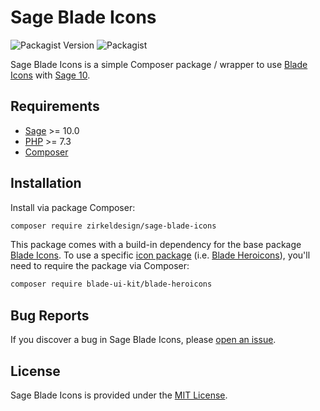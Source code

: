 # Sage Blade Icons

![Packagist Version](https://img.shields.io/packagist/v/zirkeldesign/sage-blade-icons.svg?style=flat-square)
![Packagist](https://img.shields.io/packagist/dt/zirkeldesign/sage-blade-icons.svg?style=flat-square)

Sage Blade Icons is a simple Composer package / wrapper to use [Blade Icons](https://github.com/blade-ui-kit/blade-icons) with [Sage 10](https://github.com/roots/sage).

## Requirements

- [Sage](https://github.com/roots/sage) >= 10.0
- [PHP](https://secure.php.net/manual/en/install.php) >= 7.3
- [Composer](https://getcomposer.org/download/)

## Installation

Install via package Composer:

```sh
composer require zirkeldesign/sage-blade-icons
```

This package comes with a build-in dependency for the base package [Blade Icons](https://github.com/blade-ui-kit/blade-icons). To use a specific [icon package](https://github.com/blade-ui-kit/blade-icons#icon-packages) (i.e. [Blade Heroicons](https://github.com/blade-ui-kit/blade-heroicons)), you'll need to require the package via Composer:

```sh
composer require blade-ui-kit/blade-heroicons
```

## Bug Reports

If you discover a bug in Sage Blade Icons, please [open an issue](https://github.com/zirkeldesign/sage-blade-icons/issues).

## License

Sage Blade Icons is provided under the [MIT License](https://github.com/zirkeldesign/sage-blade-icons/blob/master/LICENSE.md).
